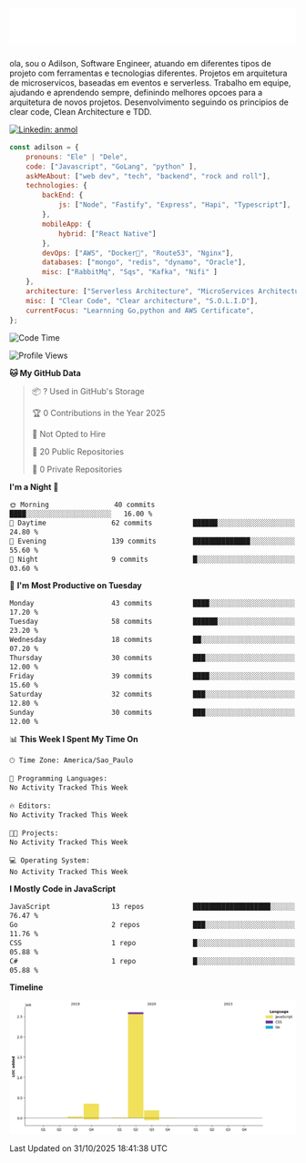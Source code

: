 <h1 align="center">
  <img src="https://raw.githubusercontent.com/adilsoncruz/adilsoncruz/master/name.svg" alt="Adilson Cruz" />
</h1>

ola, sou o Adilson, Software Engineer, atuando em diferentes tipos de projeto com ferramentas e tecnologias diferentes. Projetos em arquitetura de microservicos, baseadas em eventos e serverless.
Trabalho em equipe, ajudando e aprendendo sempre, definindo melhores opcoes para a arquitetura de novos projetos.
Desenvolvimento seguindo os principios de clear code, Clean Architecture e TDD.
 
[![Linkedin: anmol](https://img.shields.io/badge/-adilsoncruz-blue?style=flat-square&logo=Linkedin&logoColor=white&link=https://www.linkedin.com/in/adilsoncruz/)](https://www.linkedin.com/in/adilsoncruz/)

```javascript
const adilson = {
    pronouns: "Ele" | "Dele",
    code: ["Javascript", "GoLang", "python" ],
    askMeAbout: ["web dev", "tech", "backend", "rock and roll"],
    technologies: {
        backEnd: {
            js: ["Node", "Fastify", "Express", "Hapi", "Typescript"],
        },
        mobileApp: {
            hybrid: ["React Native"]
        },
        devOps: ["AWS", "Docker🐳", "Route53", "Nginx"],
        databases: ["mongo", "redis", "dynamo", "Oracle"],
        misc: ["RabbitMq", "Sqs", "Kafka", "Nifi" ]
    },
    architecture: ["Serverless Architecture", "MicroServices Architecture", "event-driven architecture", "Single page applications"],
    misc: [ "Clear Code", "Clear architecture", "S.O.L.I.D"],
    currentFocus: "Learnning Go,python and AWS Certificate",
};
```
<!--START_SECTION:waka-->
![Code Time](http://img.shields.io/badge/Code%20Time-646%20hrs%205%20mins-blue)

![Profile Views](http://img.shields.io/badge/Profile%20Views-0-blue)

**🐱 My GitHub Data** 

> 📦 ? Used in GitHub's Storage 
 > 
> 🏆 0 Contributions in the Year 2025
 > 
> 🚫 Not Opted to Hire
 > 
> 📜 20 Public Repositories 
 > 
> 🔑 0 Private Repositories 
 > 
**I'm a Night 🦉** 

```text
🌞 Morning                40 commits          ████░░░░░░░░░░░░░░░░░░░░░   16.00 % 
🌆 Daytime                62 commits          ██████░░░░░░░░░░░░░░░░░░░   24.80 % 
🌃 Evening                139 commits         ██████████████░░░░░░░░░░░   55.60 % 
🌙 Night                  9 commits           █░░░░░░░░░░░░░░░░░░░░░░░░   03.60 % 
```
📅 **I'm Most Productive on Tuesday** 

```text
Monday                   43 commits          ████░░░░░░░░░░░░░░░░░░░░░   17.20 % 
Tuesday                  58 commits          ██████░░░░░░░░░░░░░░░░░░░   23.20 % 
Wednesday                18 commits          ██░░░░░░░░░░░░░░░░░░░░░░░   07.20 % 
Thursday                 30 commits          ███░░░░░░░░░░░░░░░░░░░░░░   12.00 % 
Friday                   39 commits          ████░░░░░░░░░░░░░░░░░░░░░   15.60 % 
Saturday                 32 commits          ███░░░░░░░░░░░░░░░░░░░░░░   12.80 % 
Sunday                   30 commits          ███░░░░░░░░░░░░░░░░░░░░░░   12.00 % 
```


📊 **This Week I Spent My Time On** 

```text
🕑︎ Time Zone: America/Sao_Paulo

💬 Programming Languages: 
No Activity Tracked This Week

🔥 Editors: 
No Activity Tracked This Week

🐱‍💻 Projects: 
No Activity Tracked This Week

💻 Operating System: 
No Activity Tracked This Week
```

**I Mostly Code in JavaScript** 

```text
JavaScript               13 repos            ███████████████████░░░░░░   76.47 % 
Go                       2 repos             ███░░░░░░░░░░░░░░░░░░░░░░   11.76 % 
CSS                      1 repo              █░░░░░░░░░░░░░░░░░░░░░░░░   05.88 % 
C#                       1 repo              █░░░░░░░░░░░░░░░░░░░░░░░░   05.88 % 
```



**Timeline**

![Lines of Code chart](https://raw.githubusercontent.com/adilsoncruz/adilsoncruz/main/assets/bar_graph.png)


 Last Updated on 31/10/2025 18:41:38 UTC
<!--END_SECTION:waka-->

<!--
**adilsoncruz/adilsoncruz** is a ✨ _special_ ✨ repository because its `README.md` (this file) appears on your GitHub profile.

Here are some ideas to get you started:

- 🔭 I’m currently working on ...
- 🌱 I’m currently learning ...
- 👯 I’m looking to collaborate on ...
- 🤔 I’m looking for help with ...
- 💬 Ask me about ...
- 📫 How to reach me: ...
- 😄 Pronouns: ...
- ⚡ Fun fact: ...
-->
